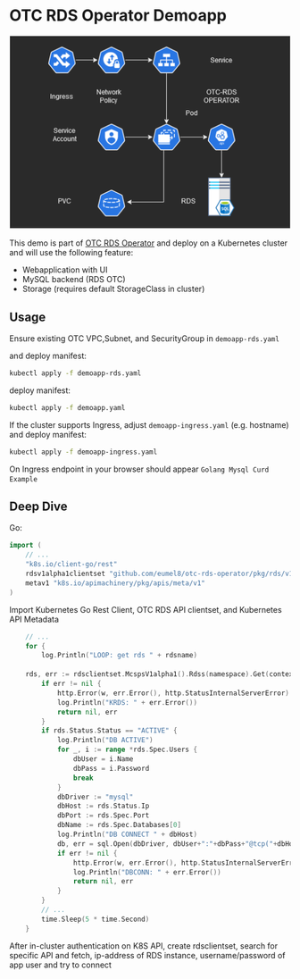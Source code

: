 OTC RDS Operator Demoapp
========================

![](oro-demoapp.png)

This demo is part of [OTC RDS Operator](https://github.com/eumel8/otc-rds-operator)
and deploy on a Kubernetes cluster and will use the following feature:

* Webapplication with UI
* MySQL backend (RDS OTC)
* Storage (requires default StorageClass in cluster)

Usage
-----

Ensure existing OTC VPC,Subnet, and SecurityGroup in `demoapp-rds.yaml`

and deploy manifest:

```bash
kubectl apply -f demoapp-rds.yaml
```

deploy manifest:

```bash
kubectl apply -f demoapp.yaml
```

If the cluster supports Ingress, adjust `demoapp-ingress.yaml` (e.g. hostname)
and deploy manifest:

```bash
kubectl apply -f demoapp-ingress.yaml
```

On Ingress endpoint in your browser should appear `Golang Mysql Curd Example`

Deep Dive
---------

Go:

```go
import (
	// ...
	"k8s.io/client-go/rest"
	rdsv1alpha1clientset "github.com/eumel8/otc-rds-operator/pkg/rds/v1alpha1/apis/clientset/versioned"
	metav1 "k8s.io/apimachinery/pkg/apis/meta/v1"
)
```

Import Kubernetes Go Rest Client, OTC RDS API clientset, and Kubernetes API Metadata

```go
	// ...
	for {
		log.Println("LOOP: get rds " + rdsname)
	
	rds, err := rdsclientset.McspsV1alpha1().Rdss(namespace).Get(context.TODO(), rdsname, metav1.GetOptions{})
		if err != nil {
			http.Error(w, err.Error(), http.StatusInternalServerError)
			log.Println("KRDS: " + err.Error())
			return nil, err
		}
		if rds.Status.Status == "ACTIVE" {
			log.Println("DB ACTIVE")
			for _, i := range *rds.Spec.Users {
				dbUser = i.Name
				dbPass = i.Password
				break
			}
			dbDriver := "mysql"
			dbHost := rds.Status.Ip
			dbPort := rds.Spec.Port
			dbName := rds.Spec.Databases[0]
			log.Println("DB CONNECT " + dbHost)
			db, err = sql.Open(dbDriver, dbUser+":"+dbPass+"@tcp("+dbHost+":"+dbPort+")/"+dbName)
			if err != nil {
				http.Error(w, err.Error(), http.StatusInternalServerError)
				log.Println("DBCONN: " + err.Error())
				return nil, err
			}
		}
		// ...
		time.Sleep(5 * time.Second)
	}
```

After in-cluster authentication on K8S API, create rdsclientset,
search for specific API and fetch, ip-address of RDS instance,
username/password of app user and try to connect


